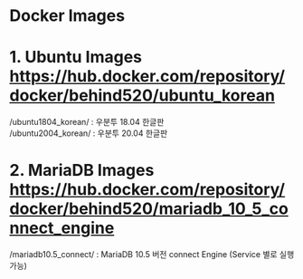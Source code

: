# Docker Images
# 1. Ubuntu Images<br>https://hub.docker.com/repository/docker/behind520/ubuntu_korean<br>
/ubuntu1804_korean/ : 우분투 18.04 한글판<br>
/ubuntu2004_korean/ : 우분투 20.04 한글판

# 2. MariaDB Images<br>https://hub.docker.com/repository/docker/behind520/mariadb_10_5_connect_engine<br>
/mariadb10.5_connect/ : MariaDB 10.5 버전 connect Engine (Service 별로 실행 가능)
